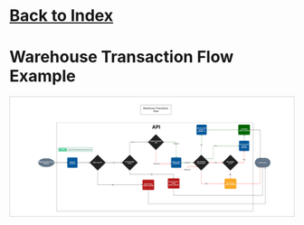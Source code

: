 # [Back to Index](../Index.md)

# Warehouse Transaction Flow Example

![Warehouse Transaction Flow Example](../Diagrams/WarehouseTransactionFlowExample.png)